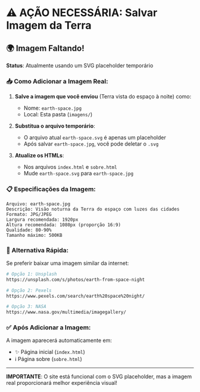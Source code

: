 # ⚠️ AÇÃO NECESSÁRIA: Salvar Imagem da Terra

## 🌍 Imagem Faltando!

**Status**: Atualmente usando um SVG placeholder temporário

### 📥 Como Adicionar a Imagem Real:

1. **Salve a imagem que você enviou** (Terra vista do espaço à noite) como:
   - Nome: `earth-space.jpg`
   - Local: Esta pasta (`imagens/`)

2. **Substitua o arquivo temporário**:
   - O arquivo atual `earth-space.svg` é apenas um placeholder
   - Após salvar `earth-space.jpg`, você pode deletar o `.svg`

3. **Atualize os HTMLs**:
   - Nos arquivos `index.html` e `sobre.html`
   - Mude `earth-space.svg` para `earth-space.jpg`

### 📋 Especificações da Imagem:

```
Arquivo: earth-space.jpg
Descrição: Visão noturna da Terra do espaço com luzes das cidades
Formato: JPG/JPEG
Largura recomendada: 1920px
Altura recomendada: 1080px (proporção 16:9)
Qualidade: 80-90%
Tamanho máximo: 500KB
```

### 🔄 Alternativa Rápida:

Se preferir baixar uma imagem similar da internet:
```bash
# Opção 1: Unsplash
https://unsplash.com/s/photos/earth-from-space-night

# Opção 2: Pexels  
https://www.pexels.com/search/earth%20space%20night/

# Opção 3: NASA
https://www.nasa.gov/multimedia/imagegallery/
```

### ✅ Após Adicionar a Imagem:

A imagem aparecerá automaticamente em:
- ✨ Página inicial (`index.html`)
- ℹ️ Página sobre (`sobre.html`)

---

**IMPORTANTE**: O site está funcional com o SVG placeholder, mas a imagem real proporcionará melhor experiência visual!

